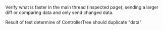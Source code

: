 Verify what is faster in the main thread (inspected page), sending a larger diff or comparing data and only send changed data.

Result of test determine of ControllerTree should duplicate "data"
